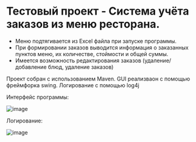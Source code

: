 # Тестовый проект - Система учёта заказов из меню ресторана. 
* Меню подтягивается из Excel файла при запуске программы. 
* При формировании заказов выводится информация о заказанных пунктов меню, их количестве, стоймости и общей суммы.
* Имеется возможность редактирования заказов (удаление/добавление блюд, удаление заказов)

Проект собран с использованием Maven.
GUI реализваон с помощью фреймфорка swing.
Логирование с помощью log4j

Интерфейс программы:

![image](https://github.com/Virgusman/MenuOrder/assets/113599394/dc452717-c1d7-4835-9869-2654257e558d)

Логирование:

![image](https://github.com/Virgusman/MenuOrder/assets/113599394/617fcb08-8c60-4ad7-8201-89499e77c1f5)
